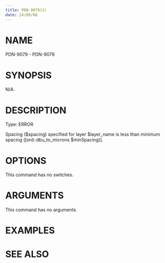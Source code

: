 ```yaml
---
title: PDN-9079(2)
date: 24/09/08
---
```


# NAME

PDN-9079 - PDN-9079

# SYNOPSIS

N/A.

# DESCRIPTION

Type: ERROR

Spacing ($spacing) specified for layer $layer_name is less than minimum spacing ([ord::dbu_to_microns $minSpacing)].

# OPTIONS

This command has no switches.

# ARGUMENTS

This command has no arguments.

# EXAMPLES

# SEE ALSO
